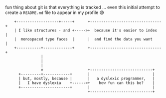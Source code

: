 fun thing about git is that everything is tracked ... even this initial attempt to create a `README.md` file to appear in my profile :sweat_smile:

```
    +-------------------+-----+      +--------------------------------+
    | I like structures - and +----->+  because it's easier to index  |
    |  monospaced type faces  |      |  and find the data you want    |
    +-----------+-------------+      +--------------------------------+
                |
                |
                |
                v                    +----------------------------+
      +---------+------------+       |                            |
      | but, mostly, because |       |   a dyslexic programmer,   |
      |   I have dyslexia    +------>+    how fun can this be?    |
      +----------------------+       |                            |
                                     +----------------------------+
```
